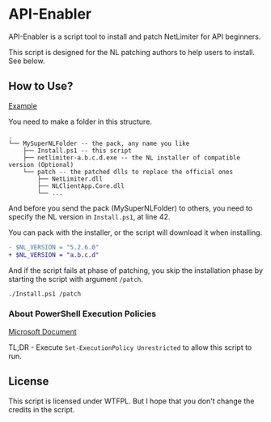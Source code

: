 # API-Enabler

API-Enabler is a script tool to install and patch NetLimiter for API beginners.

This script is designed for the NL patching authors to help users to install. See below.

## How to Use?

[Example](https://github.com/Taskeren/NetLimiterPatching)

You need to make a folder in this structure.

```
.
└── MySuperNLFolder -- the pack, any name you like
    ├── Install.ps1 -- this script
    ├── netlimiter-a.b.c.d.exe -- the NL installer of compatible version (Optional)
    └── patch -- the patched dlls to replace the official ones
        ├── NetLimiter.dll
        ├── NLClientApp.Core.dll
        └── ...
```

And before you send the pack (MySuperNLFolder) to others, you need to specify the NL version in `Install.ps1`, at
line 42.

You can pack with the installer, or the script will download it when installing.

```diff
- $NL_VERSION = "5.2.6.0"
+ $NL_VERSION = "a.b.c.d"
```

And if the script fails at phase of patching, you skip the installation phase by starting the script with argument `/patch`.

```
./Install.ps1 /patch
```

### About PowerShell Execution Policies

[Microsoft Document](https://learn.microsoft.com/en-us/powershell/module/microsoft.powershell.core/about/about_execution_policies?view=powershell-7.4)

TL;DR - Execute `Set-ExecutionPolicy Unrestricted` to allow this script to run.

## License

This script is licensed under WTFPL. But I hope that you don't change the credits in the script.
